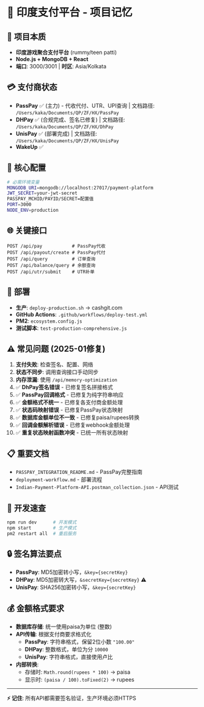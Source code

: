 # 🧠 印度支付平台 - 项目记忆

## 🎯 项目本质
- **印度游戏聚合支付平台** (rummy/teen patti)
- **Node.js + MongoDB + React** 
- **端口**: 3000/3001 | **时区**: Asia/Kolkata

## 💳 支付商状态
- **PassPay** ✅ (主力) - 代收代付、UTR、UPI查询 | 文档路径: `/Users/kaka/Documents/QP/ZF/HX/PassPay`
- **DHPay** ✅ (合规完成、签名已修复) | 文档路径: `/Users/kaka/Documents/QP/ZF/HX/DhPay` 
- **UnisPay** ✅ (部署完成) | 文档路径: `/Users/kaka/Documents/QP/ZF/HX/UnisPay`
- **WakeUp** ✅

## 🔑 核心配置
```bash
# 必需环境变量
MONGODB_URI=mongodb://localhost:27017/payment-platform
JWT_SECRET=your-jwt-secret
PASSPAY_MCHID/PAYID/SECRET=配置值
PORT=3000
NODE_ENV=production
```

## 🌐 关键接口
```
POST /api/pay           # PassPay代收
POST /api/payout/create # PassPay代付  
POST /api/query         # 订单查询
POST /api/balance/query # 余额查询
POST /api/utr/submit    # UTR补单
```

## 🚀 部署
- **生产**: `deploy-production.sh` → cashgit.com
- **GitHub Actions**: `.github/workflows/deploy-test.yml`
- **PM2**: `ecosystem.config.js`
- **测试脚本**: `test-production-comprehensive.js`

## ⚠️ 常见问题 (2025-01修复)
1. **支付失败**: 检查签名、配置、网络
2. **状态不同步**: 调用查询接口手动同步  
3. **内存泄漏**: 使用 `/api/memory-optimization`
4. ✅ **DhPay签名错误** - 已修复签名拼接格式
5. ✅ **PassPay回调格式** - 已修复为纯字符串响应
6. ✅ **金额格式不统一** - 已修复各支付商金额处理
7. ✅ **状态码映射错误** - 已修复PassPay状态映射
8. ✅ **数据库金额单位不一致** - 已修复paisa/rupees转换
9. ✅ **回调金额解析错误** - 已修复webhook金额处理
10. ✅ **重复状态映射函数冲突** - 已统一所有状态映射

## 📋 重要文档
- `PASSPAY_INTEGRATION_README.md` - PassPay完整指南
- `deployment-workflow.md` - 部署流程
- `Indian-Payment-Platform-API.postman_collection.json` - API测试

## 🔧 开发速查
```bash
npm run dev      # 开发模式
npm start        # 生产模式
pm2 restart all  # 重启服务
```

## 🔒 签名算法要点
- **PassPay**: MD5加密转小写，`&key={secretKey}`
- **DHPay**: MD5加密转大写，`&secretKey={secretKey}` ⚠️
- **UnisPay**: SHA256加密转小写，`&key={secretKey}`

## 💰 金额格式要求
- **数据库存储**: 统一使用paisa为单位 (整数)
- **API传输**: 根据支付商要求格式化
  - **PassPay**: 字符串格式，保留2位小数 `"100.00"`
  - **DHPay**: 整数格式，单位为分 `10000`
  - **UnisPay**: 字符串格式，直接使用卢比
- **内部转换**: 
  - 存储时: `Math.round(rupees * 100)` → paisa
  - 显示时: `(paisa / 100).toFixed(2)` → rupees

---
**⚡ 记住**: 所有API都需要签名验证，生产环境必须HTTPS